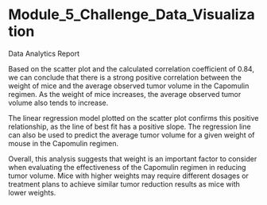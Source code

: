 # Module_5_Challenge_Data_Visualization
Data Analytics Report

Based on the scatter plot and the calculated correlation coefficient of 0.84, we can conclude that there is a strong positive correlation between the weight of mice and the average observed tumor volume in the Capomulin regimen. As the weight of mice increases, the average observed tumor volume also tends to increase.

The linear regression model plotted on the scatter plot confirms this positive relationship, as the line of best fit has a positive slope. The regression line can also be used to predict the average tumor volume for a given weight of mouse in the Capomulin regimen.

Overall, this analysis suggests that weight is an important factor to consider when evaluating the effectiveness of the Capomulin regimen in reducing tumor volume. Mice with higher weights may require different dosages or treatment plans to achieve similar tumor reduction results as mice with lower weights.
